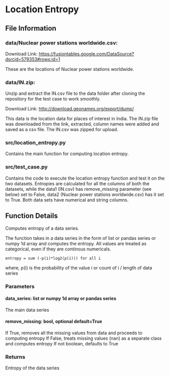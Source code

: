 # Location Entropy
File Information
----------------
### data/Nuclear power stations worldwide.csv:
  
  Download Link: https://fusiontables.google.com/DataSource?dsrcid=579353#rows:id=1
  
  These are the locations of Nuclear power stations worldwide.

### data/IN.zip:
  
  Unzip and extract the IN.csv file to the data folder after cloning the repository for the test case to work smoothly.
  
  Download Link: http://download.geonames.org/export/dump/
  
  This data is the location data for places of interest in India. The IN.zip file was downloaded from the link, extracted, column names were added and saved as a csv file. The IN.csv was zipped for upload.

### src/location_entropy.py

  Contains the main function for computing location entropy.

### src/test_case.py

  Contains the code to execute the location entropy function and test it on the two datasets. Entropies are calculated for all the columns of both the datasets, while the data1 (IN.csv) has remove_missing parameter (see below) set to False, data2 (Nuclear power stations worldwide.csv) has it set to True. Both data sets have numerical and string columns.
  
Function Details
--------
Computes entropy of a data series.

The function takes in a data series in the form of list or pandas series or numpy 1d array and computes the entropy.
All values are treated as categorical, even if they are continous numericals.

    entropy = sum (-p(i)*log2(p(i))) for all i
where, p(i) is the probability of the value i or count of i / length of data series

### Parameters
#### data_series: list or numpy 1d array or pandas series
    
   The main data series

#### remove_missing: bool, optional default=True
    
   If True, removes all the missing values from data and proceeds to computing entropy
   If False, treats missing values (nan) as a separate class and computes entropy
   If not boolean, defaults to True

### Returns
  Entropy of the data series
